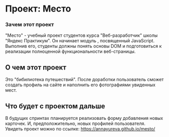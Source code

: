 # Проект: Место

### Зачем этот проект
"Место" - учебный проект студентов курса "Веб-разработчик"
школы "Яндекс Практикум". Он начинает модуль , посвященный JavaScript. 
Выполнив его, студенты должны понять основы DOM и подготовиться к 
реализации полноценной функциональности веб-страницы.

## О чем этот проект
Это "бибилиотека путешествий". После доработки пользователь сможет создать 
профиль на сайте и наполнить его фотографиями увиденных мест.

## Что будет с проектом дальше
В будущих спринтах планируется реализовать форму добавления новых карточек. 
И, предположительно, новых профилей пользователя.
Увидеть проект можно по ссылке: https://annayureva.github.io/mesto/